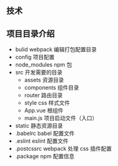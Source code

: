## 技术

## 项目目录介绍

- bulid webpack 编辑打包配置目录
- config 项目配置
- node_modules npm 包
- src 开发需要的目录
  - assets 资源目录
  - components 组件目录
  - router 路由目录
  - style css 样式文件
  - App.vue 根组件
  - main.js 项目启动文件（入口）
- static 静态资源目录
- .babelrc babel 配置文件
- .eslint eslint 配置文件
- .postcssrc webpack 处理 css 插件配置
- .package npm 配置信息
